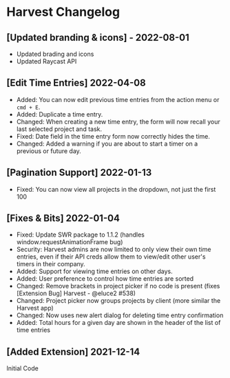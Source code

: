 # Harvest Changelog

## [Updated branding & icons] - 2022-08-01

- Updated brading and icons
- Updated Raycast API

## [Edit Time Entries] 2022-04-08

- Added: You can now edit previous time entries from the action menu or `cmd + E`.
- Added: Duplicate a time entry.
- Changed: When creating a new time entry, the form will now recall your last selected project and task.
- Fixed: Date field in the time entry form now correctly hides the time.
- Changed: Added a warning if you are about to start a timer on a previous or future day.

## [Pagination Support] 2022-01-13

- Fixed: You can now view all projects in the dropdown, not just the first 100

## [Fixes & Bits] 2022-01-04

- Fixed: Update SWR package to 1.1.2 (handles window.requestAnimationFrame bug)
- Security: Harvest admins are now limited to only view their own time entries, even if their API creds allow them to view/edit other user's timers in their company.
- Added: Support for viewing time entries on other days.
- Added: User preference to control how time entries are sorted
- Changed: Remove brackets in project picker if no code is present (fixes [Extension Bug] Harvest - @eluce2 #538)
- Changed: Project picker now groups projects by client (more similar the Harvest app)
- Changed: Now uses new alert dialog for deleting time entry confirmation
- Added: Total hours for a given day are shown in the header of the list of time entries

## [Added Extension] 2021-12-14

Initial Code
